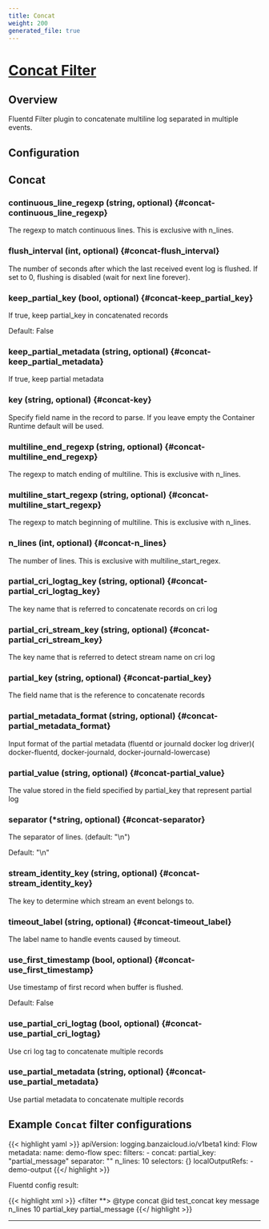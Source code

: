 ```yaml
---
title: Concat
weight: 200
generated_file: true
---
```


# [Concat Filter](https://github.com/fluent-plugins-nursery/fluent-plugin-concat)
## Overview
 Fluentd Filter plugin to concatenate multiline log separated in multiple events.

## Configuration
## Concat

### continuous_line_regexp (string, optional) {#concat-continuous_line_regexp}

The regexp to match continuous lines. This is exclusive with n_lines. 


### flush_interval (int, optional) {#concat-flush_interval}

The number of seconds after which the last received event log is flushed. If set to 0, flushing is disabled (wait for next line forever). 


### keep_partial_key (bool, optional) {#concat-keep_partial_key}

If true, keep partial_key in concatenated records

Default: False

### keep_partial_metadata (string, optional) {#concat-keep_partial_metadata}

If true, keep partial metadata 


### key (string, optional) {#concat-key}

Specify field name in the record to parse. If you leave empty the Container Runtime default will be used. 


### multiline_end_regexp (string, optional) {#concat-multiline_end_regexp}

The regexp to match ending of multiline. This is exclusive with n_lines. 


### multiline_start_regexp (string, optional) {#concat-multiline_start_regexp}

The regexp to match beginning of multiline. This is exclusive with n_lines. 


### n_lines (int, optional) {#concat-n_lines}

The number of lines. This is exclusive with multiline_start_regex. 


### partial_cri_logtag_key (string, optional) {#concat-partial_cri_logtag_key}

The key name that is referred to concatenate records on cri log 


### partial_cri_stream_key (string, optional) {#concat-partial_cri_stream_key}

The key name that is referred to detect stream name on cri log 


### partial_key (string, optional) {#concat-partial_key}

The field name that is the reference to concatenate records 


### partial_metadata_format (string, optional) {#concat-partial_metadata_format}

Input format of the partial metadata (fluentd or journald docker log driver)( docker-fluentd, docker-journald, docker-journald-lowercase) 


### partial_value (string, optional) {#concat-partial_value}

The value stored in the field specified by partial_key that represent partial log 


### separator (*string, optional) {#concat-separator}

The separator of lines. (default: "\n") 

Default: \"\\n\"

### stream_identity_key (string, optional) {#concat-stream_identity_key}

The key to determine which stream an event belongs to. 


### timeout_label (string, optional) {#concat-timeout_label}

The label name to handle events caused by timeout. 


### use_first_timestamp (bool, optional) {#concat-use_first_timestamp}

Use timestamp of first record when buffer is flushed.

Default: False

### use_partial_cri_logtag (bool, optional) {#concat-use_partial_cri_logtag}

Use cri log tag to concatenate multiple records 


### use_partial_metadata (string, optional) {#concat-use_partial_metadata}

Use partial metadata to concatenate multiple records 



 ## Example `Concat` filter configurations


{{< highlight yaml >}}
apiVersion: logging.banzaicloud.io/v1beta1
kind: Flow
metadata:
  name: demo-flow
spec:
  filters:
    - concat:
        partial_key: "partial_message"
        separator: ""
        n_lines: 10
  selectors: {}
  localOutputRefs:
    - demo-output
{{</ highlight >}}

Fluentd config result:

{{< highlight xml >}}
<filter **>
  @type concat
  @id test_concat
  key message
  n_lines 10
  partial_key partial_message
</filter>
{{</ highlight >}}



---
